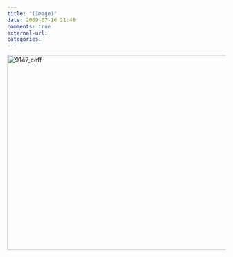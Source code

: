 ```yaml
---
title: "(Image)"
date: 2009-07-16 21:40
comments: true
external-url:
categories:
---
```

[<img src="http://b.asset.soup.io/asset/0392/9147_ceff.jpeg" width="600" height="450" alt="9147_ceff" />][1]

  [1]: http://89.187.130.53/archive/baby_on_board.jpg
